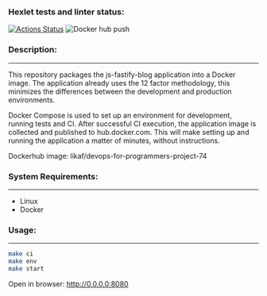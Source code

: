 ### Hexlet tests and linter status:
[![Actions Status](https://github.com/L1kaf/devops-for-programmers-project-74/actions/workflows/hexlet-check.yml/badge.svg)](https://github.com/L1kaf/devops-for-programmers-project-74/actions)
![Docker hub push](https://github.com/L1kaf/devops-for-programmers-project-74/actions/workflows/push.yml/badge.svg)

### Description:
---
This repository packages the js-fastify-blog application into a Docker image. The application already uses the 12 factor methodology, this minimizes the differences between the development and production environments.

Docker Compose is used to set up an environment for development, running tests and CI. After successful CI execution, the application image is collected and published to hub.docker.com. This will make setting up and running the application a matter of minutes, without instructions.

Dockerhub image: likaf/devops-for-programmers-project-74

### System Requirements:
---
* Linux
* Docker

### Usage:
---
```bash
make ci
make env
make start
```
Open in browser: http://0.0.0.0:8080

